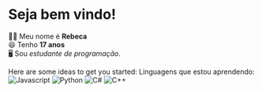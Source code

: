 # Seja bem vindo!

👩🏻 Meu nome é **Rebeca**<br>
😆 Tenho **17 anos**<br>
🖥️ Sou _estudante de programação_.

Here are some ideas to get you started:
Linguagens que estou aprendendo:<br>
<img src="https://img.shields.io/badge/JavaScript-323330?style=for-the-badge&logo=javascript&logoColor=F7DF1E" title="Javascript">
![Python](https://img.shields.io/badge/Python-FFD43B?style=for-the-badge&logo=python&logoColor=darkgreen)
<img src="https://img.shields.io/badge/C%23-239120?style=for-the-badge&logo=c-sharp&logoColor=white" title="C#">
![C++](https://img.shields.io/badge/C%2B%2B-00599C?style=for-the-badge&logo=c%2B%2B&logoColor=white)
